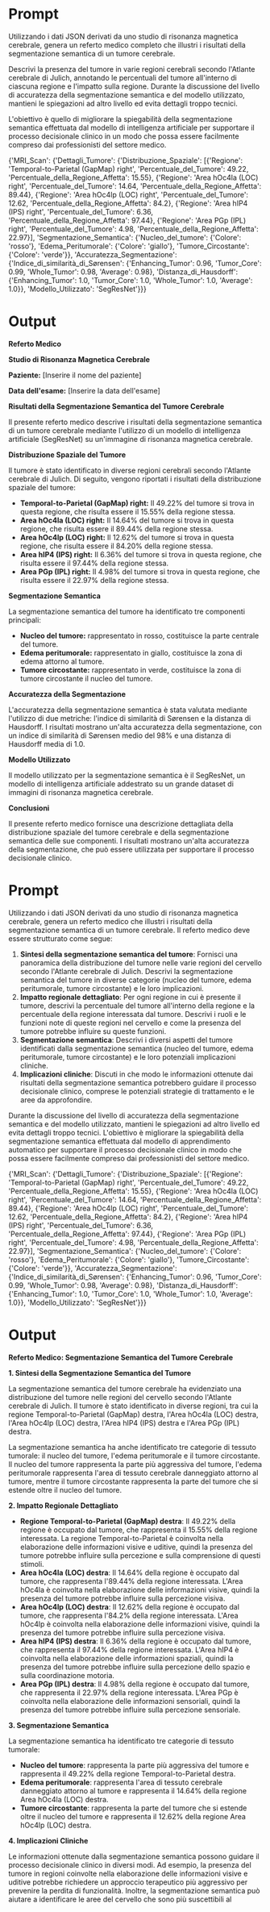 

# **Prompt**

Utilizzando i dati JSON derivati da uno studio di risonanza magnetica cerebrale, genera un referto medico completo che illustri i risultati della segmentazione semantica di un tumore cerebrale.

 Descrivi la presenza del tumore in varie regioni cerebrali secondo l'Atlante cerebrale di Julich, annotando le percentuali del tumore all'interno di ciascuna regione e l'impatto sulla regione. Durante la discussione del livello di accuratezza della segmentazione semantica e del modello utilizzato, mantieni le spiegazioni ad altro livello ed evita dettagli troppo tecnici.

 L'obiettivo è quello di migliorare la spiegabilità della segmentazione semantica effettuata dal modello di intelligenza artificiale per supportare il processo decisionale clinico in un modo che possa essere facilmente compreso dai professionisti del settore medico.

{'MRI_Scan': {'Dettagli_Tumore': {'Distribuzione_Spaziale': [{'Regione': 'Temporal-to-Parietal (GapMap) right', 'Percentuale_del_Tumore': 49.22, 'Percentuale_della_Regione_Affetta': 15.55}, {'Regione': 'Area hOc4la (LOC) right', 'Percentuale_del_Tumore': 14.64, 'Percentuale_della_Regione_Affetta': 89.44}, {'Regione': 'Area hOc4lp (LOC) right', 'Percentuale_del_Tumore': 12.62, 'Percentuale_della_Regione_Affetta': 84.2}, {'Regione': 'Area hIP4 (IPS) right', 'Percentuale_del_Tumore': 6.36, 'Percentuale_della_Regione_Affetta': 97.44}, {'Regione': 'Area PGp (IPL) right', 'Percentuale_del_Tumore': 4.98, 'Percentuale_della_Regione_Affetta': 22.97}], 'Segmentazione_Semantica': {'Nucleo_del_tumore': {'Colore': 'rosso'}, 'Edema_Peritumorale': {'Colore': 'giallo'}, 'Tumore_Circostante': {'Colore': 'verde'}}, 'Accuratezza_Segmentazione': {'Indice_di_similarità_di_Sørensen': {'Enhancing_Tumor': 0.96, 'Tumor_Core': 0.99, 'Whole_Tumor': 0.98, 'Average': 0.98}, 'Distanza_di_Hausdorff': {'Enhancing_Tumor': 1.0, 'Tumor_Core': 1.0, 'Whole_Tumor': 1.0, 'Average': 1.0}}, 'Modello_Utilizzato': 'SegResNet'}}}

# **Output**

**Referto Medico**

**Studio di Risonanza Magnetica Cerebrale**

**Paziente:** [Inserire il nome del paziente]

**Data dell'esame:** [Inserire la data dell'esame]

**Risultati della Segmentazione Semantica del Tumore Cerebrale**

Il presente referto medico descrive i risultati della segmentazione semantica di un tumore cerebrale mediante l'utilizzo di un modello di intelligenza artificiale (SegResNet) su un'immagine di risonanza magnetica cerebrale.

**Distribuzione Spaziale del Tumore**

Il tumore è stato identificato in diverse regioni cerebrali secondo l'Atlante cerebrale di Julich. Di seguito, vengono riportati i risultati della distribuzione spaziale del tumore:

* **Temporal-to-Parietal (GapMap) right:** Il 49.22% del tumore si trova in questa regione, che risulta essere il 15.55% della regione stessa.
* **Area hOc4la (LOC) right:** Il 14.64% del tumore si trova in questa regione, che risulta essere il 89.44% della regione stessa.
* **Area hOc4lp (LOC) right:** Il 12.62% del tumore si trova in questa regione, che risulta essere il 84.20% della regione stessa.
* **Area hIP4 (IPS) right:** Il 6.36% del tumore si trova in questa regione, che risulta essere il 97.44% della regione stessa.
* **Area PGp (IPL) right:** Il 4.98% del tumore si trova in questa regione, che risulta essere il 22.97% della regione stessa.

**Segmentazione Semantica**

La segmentazione semantica del tumore ha identificato tre componenti principali:

* **Nucleo del tumore:** rappresentato in rosso, costituisce la parte centrale del tumore.
* **Edema peritumorale:** rappresentato in giallo, costituisce la zona di edema attorno al tumore.
* **Tumore circostante:** rappresentato in verde, costituisce la zona di tumore circostante il nucleo del tumore.

**Accuratezza della Segmentazione**

L'accuratezza della segmentazione semantica è stata valutata mediante l'utilizzo di due metriche: l'indice di similarità di Sørensen e la distanza di Hausdorff. I risultati mostrano un'alta accuratezza della segmentazione, con un indice di similarità di Sørensen medio del 98% e una distanza di Hausdorff media di 1.0.

**Modello Utilizzato**

Il modello utilizzato per la segmentazione semantica è il SegResNet, un modello di intelligenza artificiale addestrato su un grande dataset di immagini di risonanza magnetica cerebrale.

**Conclusioni**

Il presente referto medico fornisce una descrizione dettagliata della distribuzione spaziale del tumore cerebrale e della segmentazione semantica delle sue componenti. I risultati mostrano un'alta accuratezza della segmentazione, che può essere utilizzata per supportare il processo decisionale clinico.

# **Prompt**

Utilizzando i dati JSON derivati da uno studio di risonanza magnetica cerebrale, genera un referto medico che illustri i risultati della segmentazione semantica di un tumore cerebrale. Il referto medico deve essere strutturato come segue:

1. **Sintesi della segmentazione semantica del tumore**: Fornisci una panoramica della distribuzione del tumore nelle varie regioni del cervello secondo l'Atlante cerebrale di Julich. Descrivi la segmentazione semantica del tumore in diverse categorie (nucleo del tumore, edema peritumorale, tumore circostante) e le loro implicazioni.
2. **Impatto regionale dettagliato**: Per ogni regione in cui è presente il tumore, descrivi la percentuale del tumore all'interno della regione e la percentuale della regione interessata dal tumore. Descrivi i ruoli e le funzioni note di queste regioni nel cervello e come la presenza del tumore potrebbe influire su queste funzioni.
3. **Segmentazione semantica**: Descrivi i diversi  aspetti del tumore identificati dalla segmentazione semantica (nucleo del tumore, edema peritumorale, tumore circostante) e le loro potenziali implicazioni cliniche.
4. **Implicazioni cliniche**: Discuti in che modo le informazioni ottenute dai risultati della segmentazione semantica potrebbero guidare il processo decisionale clinico, comprese le potenziali strategie di trattamento e le aree da approfondire.

Durante la discussione del livello di accuratezza della segmentazione semantica e del modello utilizzato, mantieni le spiegazioni ad altro livello ed evita dettagli troppo tecnici. L'obiettivo è migliorare la spiegabilità della segmentazione semantica effettuata dal modello di apprendimento automatico per supportare il processo decisionale clinico in modo che possa essere facilmente compreso dai professionisti del settore medico.

{'MRI_Scan': {'Dettagli_Tumore': {'Distribuzione_Spaziale': [{'Regione': 'Temporal-to-Parietal (GapMap) right', 'Percentuale_del_Tumore': 49.22, 'Percentuale_della_Regione_Affetta': 15.55}, {'Regione': 'Area hOc4la (LOC) right', 'Percentuale_del_Tumore': 14.64, 'Percentuale_della_Regione_Affetta': 89.44}, {'Regione': 'Area hOc4lp (LOC) right', 'Percentuale_del_Tumore': 12.62, 'Percentuale_della_Regione_Affetta': 84.2}, {'Regione': 'Area hIP4 (IPS) right', 'Percentuale_del_Tumore': 6.36, 'Percentuale_della_Regione_Affetta': 97.44}, {'Regione': 'Area PGp (IPL) right', 'Percentuale_del_Tumore': 4.98, 'Percentuale_della_Regione_Affetta': 22.97}], 'Segmentazione_Semantica': {'Nucleo_del_tumore': {'Colore': 'rosso'}, 'Edema_Peritumorale': {'Colore': 'giallo'}, 'Tumore_Circostante': {'Colore': 'verde'}}, 'Accuratezza_Segmentazione': {'Indice_di_similarità_di_Sørensen': {'Enhancing_Tumor': 0.96, 'Tumor_Core': 0.99, 'Whole_Tumor': 0.98, 'Average': 0.98}, 'Distanza_di_Hausdorff': {'Enhancing_Tumor': 1.0, 'Tumor_Core': 1.0, 'Whole_Tumor': 1.0, 'Average': 1.0}}, 'Modello_Utilizzato': 'SegResNet'}}}

# **Output**

**Referto Medico: Segmentazione Semantica del Tumore Cerebrale**

**1. Sintesi della Segmentazione Semantica del Tumore**

La segmentazione semantica del tumore cerebrale ha evidenziato una distribuzione del tumore nelle regioni del cervello secondo l'Atlante cerebrale di Julich. Il tumore è stato identificato in diverse regioni, tra cui la regione Temporal-to-Parietal (GapMap) destra, l'Area hOc4la (LOC) destra, l'Area hOc4lp (LOC) destra, l'Area hIP4 (IPS) destra e l'Area PGp (IPL) destra.

La segmentazione semantica ha anche identificato tre categorie di tessuto tumorale: il nucleo del tumore, l'edema peritumorale e il tumore circostante. Il nucleo del tumore rappresenta la parte più aggressiva del tumore, l'edema peritumorale rappresenta l'area di tessuto cerebrale danneggiato attorno al tumore, mentre il tumore circostante rappresenta la parte del tumore che si estende oltre il nucleo del tumore.

**2. Impatto Regionale Dettagliato**

* **Regione Temporal-to-Parietal (GapMap) destra**: Il 49.22% della regione è occupato dal tumore, che rappresenta il 15.55% della regione interessata. La regione Temporal-to-Parietal è coinvolta nella elaborazione delle informazioni visive e uditive, quindi la presenza del tumore potrebbe influire sulla percezione e sulla comprensione di questi stimoli.
* **Area hOc4la (LOC) destra**: Il 14.64% della regione è occupato dal tumore, che rappresenta l'89.44% della regione interessata. L'Area hOc4la è coinvolta nella elaborazione delle informazioni visive, quindi la presenza del tumore potrebbe influire sulla percezione visiva.
* **Area hOc4lp (LOC) destra**: Il 12.62% della regione è occupato dal tumore, che rappresenta l'84.2% della regione interessata. L'Area hOc4lp è coinvolta nella elaborazione delle informazioni visive, quindi la presenza del tumore potrebbe influire sulla percezione visiva.
* **Area hIP4 (IPS) destra**: Il 6.36% della regione è occupato dal tumore, che rappresenta il 97.44% della regione interessata. L'Area hIP4 è coinvolta nella elaborazione delle informazioni spaziali, quindi la presenza del tumore potrebbe influire sulla percezione dello spazio e sulla coordinazione motoria.
* **Area PGp (IPL) destra**: Il 4.98% della regione è occupato dal tumore, che rappresenta il 22.97% della regione interessata. L'Area PGp è coinvolta nella elaborazione delle informazioni sensoriali, quindi la presenza del tumore potrebbe influire sulla percezione sensoriale.

**3. Segmentazione Semantica**

La segmentazione semantica ha identificato tre categorie di tessuto tumorale:

* **Nucleo del tumore**: rappresenta la parte più aggressiva del tumore e rappresenta il 49.22% della regione Temporal-to-Parietal destra.
* **Edema peritumorale**: rappresenta l'area di tessuto cerebrale danneggiato attorno al tumore e rappresenta il 14.64% della regione Area hOc4la (LOC) destra.
* **Tumore circostante**: rappresenta la parte del tumore che si estende oltre il nucleo del tumore e rappresenta il 12.62% della regione Area hOc4lp (LOC) destra.

**4. Implicazioni Cliniche**

Le informazioni ottenute dalla segmentazione semantica possono guidare il processo decisionale clinico in diversi modi. Ad esempio, la presenza del tumore in regioni coinvolte nella elaborazione delle informazioni visive e uditive potrebbe richiedere un approccio terapeutico più aggressivo per prevenire la perdita di funzionalità. Inoltre, la segmentazione semantica può aiutare a identificare le aree del cervello che sono più suscettibili al